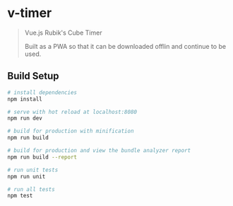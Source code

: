 # v-timer

> Vue.js Rubik's Cube Timer
> 
> Built as a PWA so that it can be downloaded offlin and continue to be used.

## Build Setup

``` bash
# install dependencies
npm install

# serve with hot reload at localhost:8080
npm run dev

# build for production with minification
npm run build

# build for production and view the bundle analyzer report
npm run build --report

# run unit tests
npm run unit

# run all tests
npm test
```

